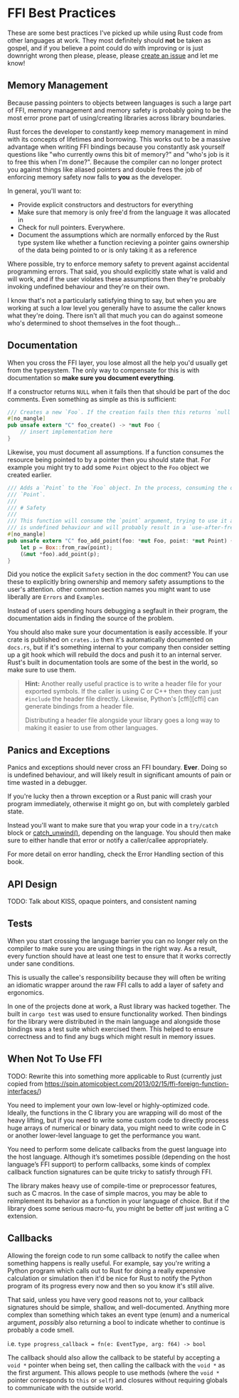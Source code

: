 # FFI Best Practices 

These are some best practices I've picked up while using Rust code from other
languages at work. They most definitely should **not** be taken as gospel, and 
if you believe a point could do with improving or is just downright wrong then
please, please, please [create an issue][issue] and let me know!


## Memory Management

Because passing pointers to objects between languages is such a large part of 
FFI, memory management and memory safety is probably going to be the most error
prone part of using/creating libraries across library boundaries. 

Rust forces the developer to constantly keep memory management in mind with its
concepts of lifetimes and borrowing. This works out to be a massive advantage 
when writing FFI bindings because you constantly ask yourself questions like 
"who currently owns this bit of memory?" and "who's job is it to free this when
I'm done?". Because the compiler can no longer protect you against things like
aliased pointers and double frees the job of enforcing memory safety now falls
to **you** as the developer.

In general, you'll want to:

* Provide explicit constructors and destructors for everything
* Make sure that memory is only free'd from the language it was allocated in
* Check for null pointers. Everywhere.
* Document the assumptions which are normally enforced by the Rust type system 
  like whether a function recieving a pointer gains ownership of the data being
  pointed to or is only taking it as a reference

Where possible, try to enforce memory safety to prevent against accidental 
programming errors. That said, you should explicitly state what is valid and
will work, and if the user violates these assumptions then they're probably 
invoking undefined behaviour and they're on their own. 

I know that's not a particularly satisfying thing to say, but when you are 
working at such a low level you generally have to assume the caller knows what 
they're doing. There isn't all that much you can do against someone who's 
determined to shoot themselves in the foot though...


## Documentation

When you cross the FFI layer, you lose almost all the help you'd usually get 
from the typesystem. The only way to compensate for this is with documentation
so **make sure you document everything**. 

If a constructor returns `NULL` when it fails then that should be part of the 
doc comments. Even something as simple as this is sufficient:

```rust
/// Creates a new `Foo`. If the creation fails then this returns `null`.
#[no_mangle]
pub unsafe extern "C" foo_create() -> *mut Foo {
    // insert implementation here
}
```

Likewise, you must document all assumptions. If a function consumes the 
resource being pointed to by a pointer then you should state that. For 
example you might try to add some `Point` object to the `Foo` object we created
earlier.


```rust
/// Adds a `Point` to the `Foo` object. In the process, consuming the original
/// `Point`.
/// 
/// # Safety
///
/// This function will consume the `point` argument, trying to use it afterwards
/// is undefined behaviour and will probably result in a `use-after-free`.
#[no_mangle]
pub unsafe extern "C" foo_add_point(foo: *mut Foo, point: *mut Point) {
    let p = Box::from_raw(point);
    (&mut *foo).add_point(p);
}
```

Did you notice the explicit `Safety` section in the doc comment? You can use
these to explicitly bring ownership and memory safety assumptions to the user's
attention. other common section names you might want to use liberally are 
`Errors` and `Examples`.

Instead of users spending hours debugging a segfault in their program, 
the documentation aids in finding the source of the problem.

You should also make sure your documentation is easily accessible. If your crate
is published on `crates.io` then it's automatically documented on `docs.rs`, 
but if it's something internal to your company then consider setting up a git
hook which will rebuild the docs and push it to an internal server. Rust's 
built in documentation tools are some of the best in the world, so make sure to
use them.

> **Hint:** Another really useful practice is to write a header file for your
> exported symbols. If the caller is using C or C++ then they can just 
> `#include` the header file directly. Likewise, Python's [cffi][cffi] can 
> generate bindings from a header file.
> 
> Distributing a header file alongside your library goes a long way to making 
> it easier to use from other languages.


## Panics and Exceptions

Panics and exceptions should never cross an FFI boundary. **Ever**. Doing so is
undefined behaviour, and will likely result in significant amounts of pain or
time wasted in a debugger. 

If you're lucky then a thrown exception or a Rust panic will crash your program
immediately, otherwise it might go on, but with completely garbled state.

Instead you'll want to make sure that you wrap your code in a `try/catch` block 
or [catch_unwind()][catch_unwind], depending on the language. You should then
make sure to either handle that error or notify a caller/callee appropriately.

For more detail on error handling, check the Error Handling section of this 
book.
<!-- TODO: write the error handling part and provide a link to it -->


## API Design 

TODO: Talk about KISS, opaque pointers, and consistent naming 


## Tests

When you start crossing the language barrier you can no longer rely on the 
compiler to make sure you are using things in the right way. As a result, every
function should have at least one test to ensure that it works correctly under
sane conditions.

This is usually the callee's responsibility because they will often be writing
an idiomatic wrapper around the raw FFI calls to add a layer of safety and 
ergonomics.

In one of the projects done at work, a Rust library was hacked together. The 
built in `cargo test` was used to ensure functionality worked. Then bindings for 
the library were distributed in the main language and alongside those bindings was
a test suite which exercised them. This helped to ensure correctness and to 
find any bugs which might result in memory issues.


## When Not To Use FFI

TODO: Rewrite this into something more applicable to Rust
(currently just copied from https://spin.atomicobject.com/2013/02/15/ffi-foreign-function-interfaces/)

You need to implement your own low-level or highly-optimized code. Ideally, 
the functions in the C library you are wrapping will do most of the heavy 
lifting, but if you need to write some custom code to directly process huge 
arrays of numerical or binary data, you might need to write code in C or 
another lower-level language to get the performance you want.  

You need to perform some delicate callbacks from the guest language into the 
host language. Although it’s sometimes possible (depending on the host 
language’s FFI support) to perform callbacks, some kinds of complex callback 
function signatures can be quite tricky to satisfy through FFI.  

The library makes heavy use of compile-time or preprocessor features, such as 
C macros. In the case of simple macros, you may be able to reimplement its 
behavior as a function in your language of choice. But if the library does 
some serious macro-fu, you might be better off just writing a C extension. 


## Callbacks

Allowing the foreign code to run some callback to notify the callee when 
something happens is really useful. For example, say you're writing a Python 
program which calls out to Rust for doing a really expensive calculation or 
simulation then it'd be nice for Rust to notify the Python program of its 
progress every now and then so you know it's still alive.

That said, unless you have very good reasons not to, your callback signatures 
should be simple, shallow, and well-documented. Anything more complex than 
something which takes an event type (enum) and a numerical argument, *possibly*
also returning a bool to indicate whether to continue is probably a code smell.

i.e. `type progress_callback = fn(e: EventType, arg: f64) -> bool`

The callback should also allow the callback to be stateful by accepting a 
`void *` pointer when being set, then calling the callback with the `void *` 
as the first argument. This allows people to use methods (where the `void *` 
pointer corresponds to `this` or `self`) and closures without requiring globals
to communicate with the outside world.



[issue]: https://github.com/Michael-F-Bryan/rust-ffi-guide/issues/new
[catch_unwind]: https://doc.rust-lang.org/std/panic/fn.catch_unwind.html
